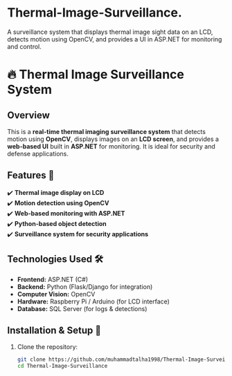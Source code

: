 # Thermal-Image-Surveillance.
A surveillance system that displays thermal image sight data on an LCD, detects motion using OpenCV, and provides a UI in ASP.NET for monitoring and control.
# 🔥 Thermal Image Surveillance System

## Overview
This is a **real-time thermal imaging surveillance system** that detects motion using **OpenCV**, displays images on an **LCD screen**, and provides a **web-based UI** built in **ASP.NET** for monitoring. It is ideal for security and defense applications.

## Features 🚀
✔️ **Thermal image display on LCD**  
✔️ **Motion detection using OpenCV**  
✔️ **Web-based monitoring with ASP.NET**  
✔️ **Python-based object detection**  
✔️ **Surveillance system for security applications**  

## Technologies Used 🛠️
- **Frontend:** ASP.NET (C#)
- **Backend:** Python (Flask/Django for integration)
- **Computer Vision:** OpenCV
- **Hardware:** Raspberry Pi / Arduino (for LCD interface)
- **Database:** SQL Server (for logs & detections)

## Installation & Setup 🔧
1. Clone the repository:
   ```bash
   git clone https://github.com/muhammadtalha1998/Thermal-Image-Surveillance.git
   cd Thermal-Image-Surveillance
